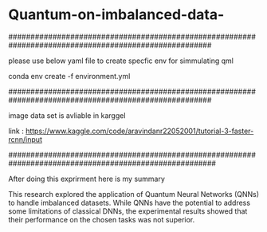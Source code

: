 # Quantum-on-imbalanced-data-
######################################################################################################

please use below yaml file to create specfic env for simmulating qml

conda env create -f environment.yml

######################################################################################################

image data set is avliable in karggel

link : https://www.kaggle.com/code/aravindanr22052001/tutorial-3-faster-rcnn/input

#######################################################################################################

After doing this exprirment here is my summary

This research explored the application of Quantum Neural Networks (QNNs) to handle imbalanced datasets. While QNNs have the potential to address some limitations of classical DNNs, the experimental results showed that their performance on the chosen tasks was not superior.


